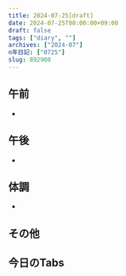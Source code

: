 ```yaml
---
title: 2024-07-25[draft]
date: 2024-07-25T00:00:00+09:00
draft: false
tags: ["diary", ""]
archives: ["2024-07"]
n年日記: ["0725"]
slug: 892908
---
```

## 午前
- 
## 午後
- 
## 体調
- 
## その他
## 今日のTabs